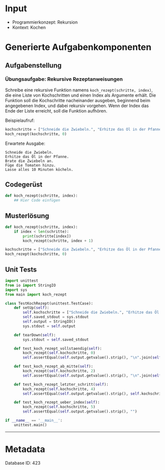 # Input
- Programmierkonzept: Rekursion
- Kontext: Kochen

# Generierte Aufgabenkomponenten
## Aufgabenstellung
### Übungsaufgabe: Rekursive Rezeptanweisungen

Schreibe eine rekursive Funktion namens `koch_rezept(schritte, index)`, die eine Liste von Kochschritten und einen Index als Argumente erhält. Die Funktion soll die Kochschritte nacheinander ausgeben, beginnend beim angegebenen Index, und dabei rekursiv vorgehen. Wenn der Index das Ende der Liste erreicht, soll die Funktion aufhören.

Beispielaufruf:
```python
kochschritte = ["Schneide die Zwiebeln.", "Erhitze das Öl in der Pfanne.", "Brate die Zwiebeln an.", "Füge die Tomaten hinzu.", "Lasse alles 10 Minuten köcheln."]
koch_rezept(kochschritte, 0)
```

Erwartete Ausgabe:
```
Schneide die Zwiebeln.
Erhitze das Öl in der Pfanne.
Brate die Zwiebeln an.
Füge die Tomaten hinzu.
Lasse alles 10 Minuten köcheln.
```

## Codegerüst
```python
def koch_rezept(schritte, index):
    ## Hier Code einfügen
```

## Musterlösung
```python
def koch_rezept(schritte, index):
    if index < len(schritte):
        print(schritte[index])
        koch_rezept(schritte, index + 1)

kochschritte = ["Schneide die Zwiebeln.", "Erhitze das Öl in der Pfanne.", "Brate die Zwiebeln an.", "Füge die Tomaten hinzu.", "Lasse alles 10 Minuten köcheln."]
koch_rezept(kochschritte, 0)
```

## Unit Tests
```python
import unittest
from io import StringIO
import sys
from main import koch_rezept

class TestKochRezept(unittest.TestCase):
    def setUp(self):
        self.kochschritte = ["Schneide die Zwiebeln.", "Erhitze das Öl in der Pfanne.", "Brate die Zwiebeln an.", "Füge die Tomaten hinzu.", "Lasse alles 10 Minuten köcheln."]
        self.saved_stdout = sys.stdout
        self.output = StringIO()
        sys.stdout = self.output

    def tearDown(self):
        sys.stdout = self.saved_stdout

    def test_koch_rezept_vollstaendig(self):
        koch_rezept(self.kochschritte, 0)
        self.assertEqual(self.output.getvalue().strip(), "\n".join(self.kochschritte))

    def test_koch_rezept_ab_mitte(self):
        koch_rezept(self.kochschritte, 2)
        self.assertEqual(self.output.getvalue().strip(), "\n".join(self.kochschritte[2:]))

    def test_koch_rezept_letzter_schritt(self):
        koch_rezept(self.kochschritte, 4)
        self.assertEqual(self.output.getvalue().strip(), self.kochschritte[4])

    def test_koch_rezept_ueber_index(self):
        koch_rezept(self.kochschritte, 5)
        self.assertEqual(self.output.getvalue().strip(), "")

if __name__ == '__main__':
    unittest.main()
```
___
# Metadata
Database ID: 423
